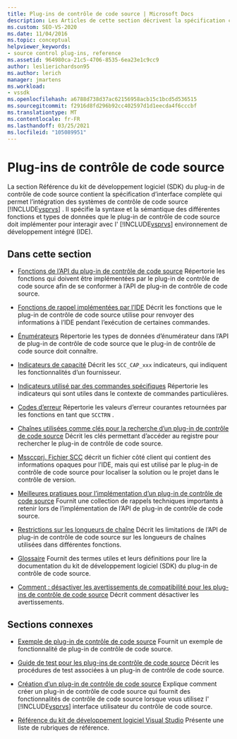 ```yaml
---
title: Plug-ins de contrôle de code source | Microsoft Docs
description: Les Articles de cette section décrivent la spécification complète de l’interface qui permet d’intégrer les systèmes de contrôle de code source à Visual Studio.
ms.custom: SEO-VS-2020
ms.date: 11/04/2016
ms.topic: conceptual
helpviewer_keywords:
- source control plug-ins, reference
ms.assetid: 964980ca-21c5-4706-8535-6ea23e1c9cc9
author: leslierichardson95
ms.author: lerich
manager: jmartens
ms.workload:
- vssdk
ms.openlocfilehash: a6788d738d37ac62156958acb15c1bcd5d536515
ms.sourcegitcommit: f2916d8fd296b92cc402597d1d1eecda4f6cccbf
ms.translationtype: MT
ms.contentlocale: fr-FR
ms.lasthandoff: 03/25/2021
ms.locfileid: "105089951"
---
```

# <a name="source-control-plug-ins"></a>Plug-ins de contrôle de code source
La section Référence du kit de développement logiciel (SDK) du plug-in de contrôle de code source contient la spécification d’interface complète qui permet l’intégration des systèmes de contrôle de code source [!INCLUDE[vsprvs](../code-quality/includes/vsprvs_md.md)] . Il spécifie la syntaxe et la sémantique des différentes fonctions et types de données que le plug-in de contrôle de code source doit implémenter pour interagir avec l' [!INCLUDE[vsprvs](../code-quality/includes/vsprvs_md.md)] environnement de développement intégré (IDE).

## <a name="in-this-section"></a>Dans cette section
- [Fonctions de l’API du plug-in de contrôle de code source](../extensibility/source-control-plug-in-api-functions.md) Répertorie les fonctions qui doivent être implémentées par le plug-in de contrôle de code source afin de se conformer à l’API de plug-in de contrôle de code source.

- [Fonctions de rappel implémentées par l’IDE](../extensibility/callback-functions-implemented-by-the-ide.md) Décrit les fonctions que le plug-in de contrôle de code source utilise pour renvoyer des informations à l’IDE pendant l’exécution de certaines commandes.

- [Énumérateurs](../extensibility/enumerators.md) Répertorie les types de données d’énumérateur dans l’API de plug-in de contrôle de code source que le plug-in de contrôle de code source doit connaître.

- [Indicateurs de capacité](../extensibility/capability-flags.md) Décrit les `SCC_CAP_xxx` indicateurs, qui indiquent les fonctionnalités d’un fournisseur.

- [Indicateurs utilisé par des commandes spécifiques](../extensibility/bitflags-used-by-specific-commands.md) Répertorie les indicateurs qui sont utiles dans le contexte de commandes particulières.

- [Codes d’erreur](../extensibility/error-codes.md) Répertorie les valeurs d’erreur courantes retournées par les fonctions en tant que `SCCTRN` .

- [Chaînes utilisées comme clés pour la recherche d’un plug-in de contrôle de code source](../extensibility/strings-used-as-keys-for-finding-a-source-control-plug-in.md) Décrit les clés permettant d’accéder au registre pour rechercher le plug-in de contrôle de code source.

- [Mssccprj. Fichier SCC](../extensibility/mssccprj-scc-file.md) décrit un fichier côté client qui contient des informations opaques pour l’IDE, mais qui est utilisé par le plug-in de contrôle de code source pour localiser la solution ou le projet dans le contrôle de version.

- [Meilleures pratiques pour l’implémentation d’un plug-in de contrôle de code source](../extensibility/best-practices-for-implementing-a-source-control-plug-in.md) Fournit une collection de rappels techniques importants à retenir lors de l’implémentation de l’API de plug-in de contrôle de code source.

- [Restrictions sur les longueurs de chaîne](../extensibility/restrictions-on-string-lengths.md) Décrit les limitations de l’API de plug-in de contrôle de code source sur les longueurs de chaînes utilisées dans différentes fonctions.

- [Glossaire](../extensibility/source-control-plug-in-glossary.md) Fournit des termes utiles et leurs définitions pour lire la documentation du kit de développement logiciel (SDK) du plug-in de contrôle de code source.

- [Comment : désactiver les avertissements de compatibilité pour les plug-ins de contrôle de code source](../extensibility/how-to-turn-off-compatibility-warnings-for-source-control-plug-ins.md) Décrit comment désactiver les avertissements.

## <a name="related-sections"></a>Sections connexes
- [Exemple de plug-in de contrôle de code source](https://www.microsoft.com/download/details.aspx?id=55984) Fournit un exemple de fonctionnalité de plug-in de contrôle de code source.

- [Guide de test pour les plug-ins de contrôle de code source](../extensibility/internals/test-guide-for-source-control-plug-ins.md) Décrit les procédures de test associées à un plug-in de contrôle de code source.

- [Création d’un plug-in de contrôle de code source](../extensibility/internals/creating-a-source-control-plug-in.md) Explique comment créer un plug-in de contrôle de code source qui fournit des fonctionnalités de contrôle de code source lorsque vous utilisez l' [!INCLUDE[vsprvs](../code-quality/includes/vsprvs_md.md)] interface utilisateur du contrôle de code source.

- [Référence du kit de développement logiciel Visual Studio](../extensibility/visual-studio-sdk-reference.md) Présente une liste de rubriques de référence.
